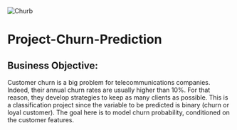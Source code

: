 ![Churb](https://user-images.githubusercontent.com/97623883/183377791-92278990-0b06-4056-986e-9f6ff4512ffc.jpg)
# Project-Churn-Prediction

## Business Objective:
   Customer churn is a big problem for telecommunications companies. Indeed, their annual churn rates are usually higher than 10%. For that reason, they develop strategies to keep as many clients as possible. This is a classification project since the variable to be predicted is binary (churn or loyal customer). The goal here is to model churn probability, conditioned on the customer features.
